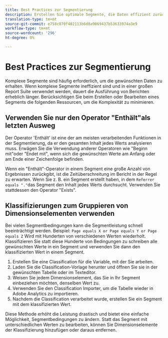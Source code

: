 ```yaml
---
title: Best Practices zur Segmentierung
description: Erstellen Sie optimale Segmente, die Daten effizient zurückgeben.
translation-type: tm+mt
source-git-commit: e758c070f402113b6d8a9069437b53633974a3e9
workflow-type: tm+mt
source-wordcount: '296'
ht-degree: 0%

---
```



# Best Practices zur Segmentierung

Komplexe Segmente sind häufig erforderlich, um die gewünschten Daten zu erhalten. Wenn komplexe Segmente ineffizient sind und in einer großen Report Suite verwendet werden, dauert die Ausführung von Berichten erheblich länger. Berücksichtigen Sie beim Erstellen oder Bearbeiten eines Segments die folgenden Ressourcen, um die Komplexität zu minimieren.

## Verwenden Sie nur den Operator &quot;Enthält&quot;als letzten Ausweg

Der Operator &#39;Enthält&#39; ist eine der am meisten verarbeitenden Funktionen in der Segmentierung, da er den gesamten Inhalt jedes Werts analysieren muss. Erwägen Sie die Verwendung anderer Operatoren wie &quot;Beginn mit&quot;oder &quot;Endet mit&quot;, wenn sich die gewünschten Werte am Anfang oder am Ende einer Zeichenfolge befinden.

Wenn ein &quot;Enthält&quot;-Operator in einem Segment eine große Anzahl von Ergebnissen zurückgibt, ist die Zeitüberschreitung im Bericht in der Regel zu erwarten. Wenn Sie z. B. ein Segment erstellt haben, in dem `Referrer equals "."`das Segment den Inhalt jedes Werts durchsucht. Verwenden Sie stattdessen den Operator &quot;Exists&quot;.

## Klassifizierungen zum Gruppieren von Dimensionselementen verwenden

Bei vielen Segmentbedingungen kann die Segmentleistung schnell beeinträchtigt werden. Beispiel: `Page equals X or Page equals Y or Page equals Z` Wird mit Hunderten von verschiedenen Werten wiederholt. Klassifizieren Sie statt diese Hunderte von Bedingungen zu schreiben alle gewünschten Werte in ein Segment und verwenden Sie dann den klassifizierten Wert in einem Segment.

1. Erstellen Sie eine Classification für die Variable, mit der Sie arbeiten.
2. Laden Sie die Classification-Vorlage herunter und öffnen Sie sie in der gewünschten Tabelle oder im Texteditor.
3. Weisen Sie jedem Dimensionselement, das Sie in Ihr Segment einbeziehen möchten, denselben Wert zu.
4. Verwenden Sie den Classification Importer, um die Tabelle wieder in Adobe Analytics zu importieren.
5. Nachdem die Classification verarbeitet wurde, erstellen Sie ein Segment mit dem klassifizierten Wert.

Diese Methode erhöht die Leistung drastisch und bietet eine einfache Möglichkeit, Segmentbedingungen zu ändern. Statt das Segment mit unterschiedlichen Werten zu bearbeiten, können Sie Dimensionselemente der Klassifizierung hinzufügen oder daraus entfernen.
